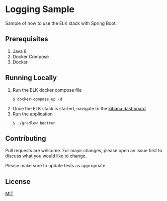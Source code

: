 # Logging Sample

Sample of how to use the ELK stack with Spring Boot.

## Prerequisites

1. Java 8
2. Docker Compose
3. Docker


## Running Locally
1. Run the ELK docker compose file
    ```shell script
    $ docker-compose up -d
    ```
2. Once the ELK stack is started, navigate to the [kibana dashboard](http://localhost:5601)
3. Run the application
    ```shell script
   $ ./gradlew bootrun
    ```

## Contributing
Pull requests are welcome. For major changes, please open an issue first to discuss what you would like to change.

Please make sure to update tests as appropriate.

## License
[MIT](https://choosealicense.com/licenses/mit/)